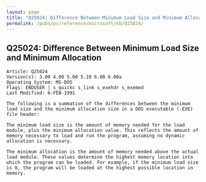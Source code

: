 ```yaml
---
layout: page
title: "Q25024: Difference Between Minimum Load Size and Minimum Allocation"
permalink: /pubs/pc/reference/microsoft/kb/Q25024/
---
```


## Q25024: Difference Between Minimum Load Size and Minimum Allocation

	Article: Q25024
	Version(s): 3.00 4.00 5.00 5.10 6.00 6.00a
	Operating System: MS-DOS
	Flags: ENDUSER | s_quickc s_link s_exehdr s_exemod
	Last Modified: 6-FEB-1991
	
	The following is a summation of the differences between the minimum
	load size and the minimum allocation size in a DOS executable (.EXE)
	file header:
	
	The minimum load size is the amount of memory needed for the load
	module, plus the minimum allocation value. This reflects the amount of
	memory necessary to load and run the program, assuming no dynamic
	allocation is necessary.
	
	The minimum allocation is the amount of memory needed above the actual
	load module. These values determine the highest memory location into
	which the program can be loaded. For example, if the minimum load size
	is 0, the program will be loaded at the highest possible location in
	memory.
